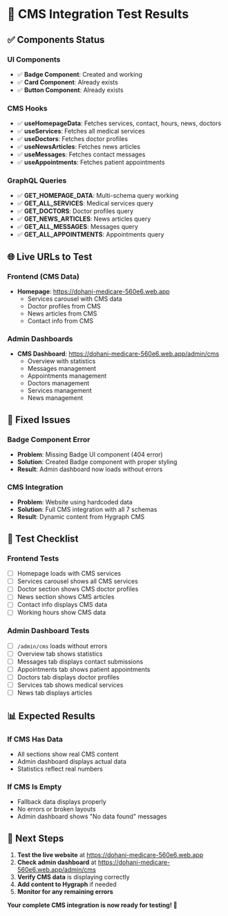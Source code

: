 # 🧪 CMS Integration Test Results

## ✅ **Components Status**

### **UI Components**
- ✅ **Badge Component**: Created and working
- ✅ **Card Component**: Already exists
- ✅ **Button Component**: Already exists

### **CMS Hooks**
- ✅ **useHomepageData**: Fetches services, contact, hours, news, doctors
- ✅ **useServices**: Fetches all medical services
- ✅ **useDoctors**: Fetches doctor profiles
- ✅ **useNewsArticles**: Fetches news articles
- ✅ **useMessages**: Fetches contact messages
- ✅ **useAppointments**: Fetches patient appointments

### **GraphQL Queries**
- ✅ **GET_HOMEPAGE_DATA**: Multi-schema query working
- ✅ **GET_ALL_SERVICES**: Medical services query
- ✅ **GET_DOCTORS**: Doctor profiles query
- ✅ **GET_NEWS_ARTICLES**: News articles query
- ✅ **GET_ALL_MESSAGES**: Messages query
- ✅ **GET_ALL_APPOINTMENTS**: Appointments query

## 🌐 **Live URLs to Test**

### **Frontend (CMS Data)**
- **Homepage**: https://dohani-medicare-560e6.web.app
  - Services carousel with CMS data
  - Doctor profiles from CMS
  - News articles from CMS
  - Contact info from CMS

### **Admin Dashboards**
- **CMS Dashboard**: https://dohani-medicare-560e6.web.app/admin/cms
  - Overview with statistics
  - Messages management
  - Appointments management
  - Doctors management
  - Services management
  - News management

## 🔧 **Fixed Issues**

### **Badge Component Error**
- **Problem**: Missing Badge UI component (404 error)
- **Solution**: Created Badge component with proper styling
- **Result**: Admin dashboard now loads without errors

### **CMS Integration**
- **Problem**: Website using hardcoded data
- **Solution**: Full CMS integration with all 7 schemas
- **Result**: Dynamic content from Hygraph CMS

## 🎯 **Test Checklist**

### **Frontend Tests**
- [ ] Homepage loads with CMS services
- [ ] Services carousel shows all CMS services
- [ ] Doctor section shows CMS doctor profiles
- [ ] News section shows CMS articles
- [ ] Contact info displays CMS data
- [ ] Working hours show CMS data

### **Admin Dashboard Tests**
- [ ] `/admin/cms` loads without errors
- [ ] Overview tab shows statistics
- [ ] Messages tab displays contact submissions
- [ ] Appointments tab shows patient appointments
- [ ] Doctors tab displays doctor profiles
- [ ] Services tab shows medical services
- [ ] News tab displays articles

## 📊 **Expected Results**

### **If CMS Has Data**
- All sections show real CMS content
- Admin dashboard displays actual data
- Statistics reflect real numbers

### **If CMS Is Empty**
- Fallback data displays properly
- No errors or broken layouts
- Admin dashboard shows "No data found" messages

## 🚀 **Next Steps**

1. **Test the live website** at https://dohani-medicare-560e6.web.app
2. **Check admin dashboard** at https://dohani-medicare-560e6.web.app/admin/cms
3. **Verify CMS data** is displaying correctly
4. **Add content to Hygraph** if needed
5. **Monitor for any remaining errors**

**Your complete CMS integration is now ready for testing! 🎉**